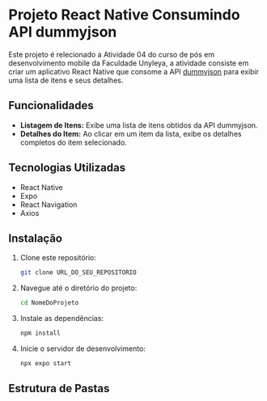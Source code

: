 # Projeto React Native Consumindo API dummyjson

Este projeto é relecionado a Atividade 04 do curso de pós em desenvolvimento mobile da Faculdade Unyleya, a atividade consiste em criar um aplicativo React Native que consome a API [dummyjson](https://dummyjson.com/docs) para exibir uma lista de itens e seus detalhes. 

## Funcionalidades

* **Listagem de Itens:** Exibe uma lista de itens obtidos da API dummyjson.
* **Detalhes do Item:** Ao clicar em um item da lista, exibe os detalhes completos do item selecionado.

## Tecnologias Utilizadas

* React Native
* Expo
* React Navigation
* Axios

## Instalação

1.  Clone este repositório:

    ```bash
    git clone URL_DO_SEU_REPOSITORIO
    ```

2.  Navegue até o diretório do projeto:

    ```bash
    cd NomeDoProjeto
    ```

3.  Instale as dependências:

    ```bash
    npm install
    ```

4.  Inicie o servidor de desenvolvimento:

    ```bash
    npx expo start
    ```

## Estrutura de Pastas